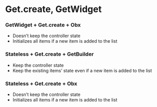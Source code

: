 # Get.create, GetWidget

### GetWidget + Get.create + Obx
- Doesn’t keep the controller state
- Initializes all items if a new item is added to the list

### Stateless + Get.create + GetBuilder
- Keep the controller state
- Keep the existing items’ state even if a new item is added to the list

### Stateless + Get.create + Obx
- Doesn’t keep the controller state
- Initializes all items if a new item is added to the list
